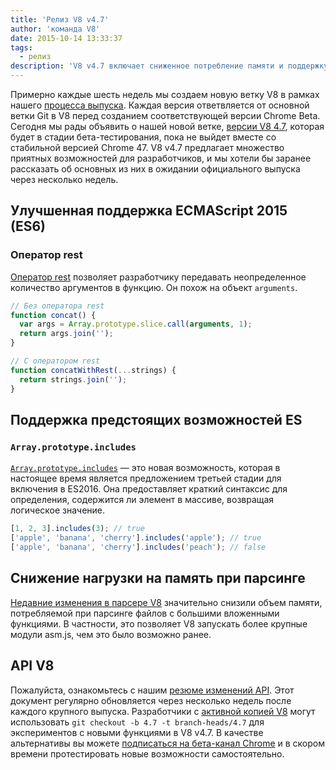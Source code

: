 ```yaml
---
title: 'Релиз V8 v4.7'
author: 'команда V8'
date: 2015-10-14 13:33:37
tags:
  - релиз
description: 'V8 v4.7 включает сниженное потребление памяти и поддержку новых возможностей языка ES2015.'
---
```

Примерно каждые шесть недель мы создаем новую ветку V8 в рамках нашего [процесса выпуска](https://v8.dev/docs/release-process). Каждая версия ответвляется от основной ветки Git в V8 перед созданием соответствующей версии Chrome Beta. Сегодня мы рады объявить о нашей новой ветке, [версии V8 4.7](https://chromium.googlesource.com/v8/v8.git/+log/branch-heads/4.7), которая будет в стадии бета-тестирования, пока не выйдет вместе со стабильной версией Chrome 47. V8 v4.7 предлагает множество приятных возможностей для разработчиков, и мы хотели бы заранее рассказать об основных из них в ожидании официального выпуска через несколько недель.

<!--truncate-->
## Улучшенная поддержка ECMAScript 2015 (ES6)

### Оператор rest

[Оператор rest](https://developer.mozilla.org/en/docs/Web/JavaScript/Reference/Functions/rest_parameters) позволяет разработчику передавать неопределенное количество аргументов в функцию. Он похож на объект `arguments`.

```js
// Без оператора rest
function concat() {
  var args = Array.prototype.slice.call(arguments, 1);
  return args.join('');
}

// С оператором rest
function concatWithRest(...strings) {
  return strings.join('');
}
```

## Поддержка предстоящих возможностей ES

### `Array.prototype.includes`

[`Array.prototype.includes`](https://developer.mozilla.org/en-US/docs/Web/JavaScript/Reference/Global_Objects/Array/includes) — это новая возможность, которая в настоящее время является предложением третьей стадии для включения в ES2016. Она предоставляет краткий синтаксис для определения, содержится ли элемент в массиве, возвращая логическое значение.

```js
[1, 2, 3].includes(3); // true
['apple', 'banana', 'cherry'].includes('apple'); // true
['apple', 'banana', 'cherry'].includes('peach'); // false
```

## Снижение нагрузки на память при парсинге

[Недавние изменения в парсере V8](https://code.google.com/p/v8/issues/detail?id=4392) значительно снизили объем памяти, потребляемой при парсинге файлов с большими вложенными функциями. В частности, это позволяет V8 запускать более крупные модули asm.js, чем это было возможно ранее.

## API V8

Пожалуйста, ознакомьтесь с нашим [резюме изменений API](https://docs.google.com/document/d/1g8JFi8T_oAE_7uAri7Njtig7fKaPDfotU6huOa1alds/edit). Этот документ регулярно обновляется через несколько недель после каждого крупного выпуска. Разработчики с [активной копией V8](https://v8.dev/docs/source-code#using-git) могут использовать `git checkout -b 4.7 -t branch-heads/4.7` для экспериментов с новыми функциями в V8 v4.7. В качестве альтернативы вы можете [подписаться на бета-канал Chrome](https://www.google.com/chrome/browser/beta.html) и в скором времени протестировать новые возможности самостоятельно.
